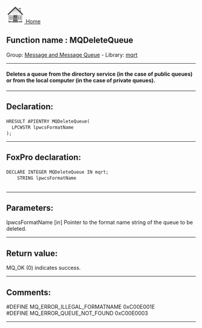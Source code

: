 [<img src="../../images/home.png"> Home ](https://github.com/VFPX/Win32API)  

## Function name : MQDeleteQueue
Group: [Message and Message Queue](../../functions_group.md#Message_and_Message_Queue)  -  Library: [mqrt](../../Libraries.md#mqrt)  
***  


#### Deletes a queue from the directory service (in the case of public queues) or from the local computer (in the case of private queues).
***  


## Declaration:
```foxpro  
HRESULT APIENTRY MQDeleteQueue(
  LPCWSTR lpwcsFormatName
);  
```  
***  


## FoxPro declaration:
```foxpro  
DECLARE INTEGER MQDeleteQueue IN mqrt;
	STRING lpwcsFormatName
  
```  
***  


## Parameters:
lpwcsFormatName
[in] Pointer to the format name string of the queue to be deleted.  
***  


## Return value:
MQ_OK (0) indicates success.  
***  


## Comments:
#DEFINE MQ_ERROR_ILLEGAL_FORMATNAME 0xC00E001E  
#DEFINE MQ_ERROR_QUEUE_NOT_FOUND 0xC00E0003  
  
***  

